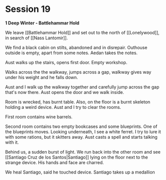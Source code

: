 # Session 19

**1 Deep Winter - Battlehammar Hold**

We leave [[Battlehammar Hold]] and set out to the north of [[Lonelywood]], in search of [[Nass Lantomir]].

We find a black cabin on stilts, abandoned and in disrepair. Outhouse outside is empty, apart from some notes. Aedan takes the notes.

Aust walks up the stairs, opens first door. Empty workshop.

Walks across the the walkway, jumps across a gap, walkway gives way under his weight and he falls down.

Aust and I walk up the walkway together and carefully jump across the gap that's now there. Aust opens the door and we walk inside.

Room is wrecked, has burnt table. Also, on the floor is a burnt skeleton holding a weird device. Aust and I try to clear the rooms. 

First room contains wine barrels.

Second room contains two empty bookcases and some blueprints. One of the blueprints moves. Looking underneath, I see a white ferret. I try to lure it with some rations, but it skitters away. Aust casts a spell and starts talking with it.

Behind us, a sudden burst of light. We run back into the other room and see [[Santiago Cruz de los Santos|Santiago]] lying on the floor next to the strange device. His hands and face are charred.

We heal Santiago, said he touched device. Santiago takes up a medallion